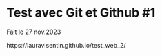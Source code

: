 <h1>Test avec Git et Github #1</h1>
<p>Fait le 27 nov.2023</p>
<p>https://lauravisentin.github.io/test_web_2/</p>